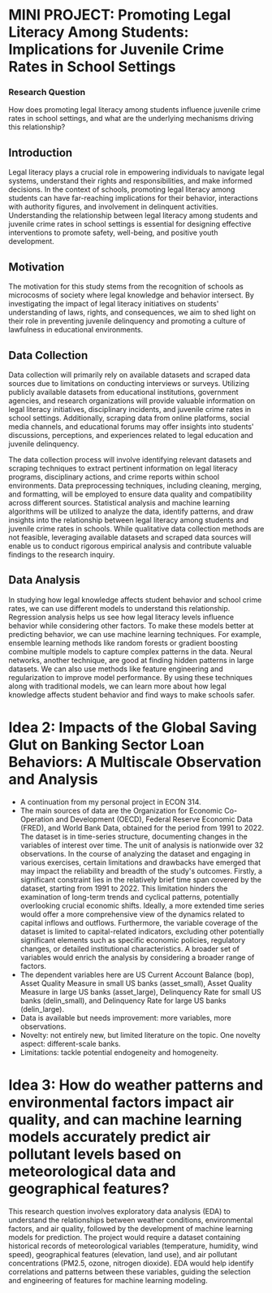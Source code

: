 # MINI PROJECT: Promoting Legal Literacy Among Students: Implications for Juvenile Crime Rates in School Settings #

### Research Question ###
How does promoting legal literacy among students influence juvenile crime rates in school settings, and what are the underlying mechanisms driving this relationship?

## Introduction ##
Legal literacy plays a crucial role in empowering individuals to navigate legal systems, understand their rights and responsibilities, and make informed decisions. In the context of schools, promoting legal literacy among students can have far-reaching implications for their behavior, interactions with authority figures, and involvement in delinquent activities. Understanding the relationship between legal literacy among students and juvenile crime rates in school settings is essential for designing effective interventions to promote safety, well-being, and positive youth development.

## Motivation ##
The motivation for this study stems from the recognition of schools as microcosms of society where legal knowledge and behavior intersect. By investigating the impact of legal literacy initiatives on students' understanding of laws, rights, and consequences, we aim to shed light on their role in preventing juvenile delinquency and promoting a culture of lawfulness in educational environments.

## Data Collection ##
Data collection will primarily rely on available datasets and scraped data sources due to limitations on conducting interviews or surveys. Utilizing publicly available datasets from educational institutions, government agencies, and research organizations will provide valuable information on legal literacy initiatives, disciplinary incidents, and juvenile crime rates in school settings. Additionally, scraping data from online platforms, social media channels, and educational forums may offer insights into students' discussions, perceptions, and experiences related to legal education and juvenile delinquency.

The data collection process will involve identifying relevant datasets and scraping techniques to extract pertinent information on legal literacy programs, disciplinary actions, and crime reports within school environments. Data preprocessing techniques, including cleaning, merging, and formatting, will be employed to ensure data quality and compatibility across different sources. Statistical analysis and machine learning algorithms will be utilized to analyze the data, identify patterns, and draw insights into the relationship between legal literacy among students and juvenile crime rates in schools. While qualitative data collection methods are not feasible, leveraging available datasets and scraped data sources will enable us to conduct rigorous empirical analysis and contribute valuable findings to the research inquiry.

## Data Analysis ##
In studying how legal knowledge affects student behavior and school crime rates, we can use different models to understand this relationship. Regression analysis helps us see how legal literacy levels influence behavior while considering other factors. To make these models better at predicting behavior, we can use machine learning techniques. For example, ensemble learning methods like random forests or gradient boosting combine multiple models to capture complex patterns in the data. Neural networks, another technique, are good at finding hidden patterns in large datasets. We can also use methods like feature engineering and regularization to improve model performance. By using these techniques along with traditional models, we can learn more about how legal knowledge affects student behavior and find ways to make schools safer.


# Idea 2: Impacts of the Global Saving Glut on Banking Sector Loan Behaviors: A Multiscale Observation and Analysis #
* A continuation from my personal project in ECON 314.
* The main sources of data are the Organization for Economic Co-Operation and Development (OECD), Federal Reserve Economic Data (FRED), and World Bank Data, obtained for the period from 1991 to 2022. The dataset is in time-series structure, documenting changes in the variables of interest over time. The unit of analysis is nationwide over 32 observations. In the course of analyzing the dataset and engaging in various exercises, certain limitations and drawbacks have emerged that may impact the reliability and breadth of the study's outcomes. Firstly, a significant constraint lies in the relatively brief time span covered by the dataset, starting from 1991 to 2022. This limitation hinders the examination of long-term trends and cyclical patterns, potentially overlooking crucial economic shifts. Ideally, a more extended time series would offer a more comprehensive view of the dynamics related to capital inflows and outflows.
Furthermore, the variable coverage of the dataset is limited to capital-related indicators, excluding other potentially significant elements such as specific economic policies, regulatory changes, or detailed institutional characteristics. A broader set of variables would enrich the analysis by considering a broader range of factors. 
* The dependent variables here are US Current Account Balance (bop), Asset Quality Measure in small US banks (asset_small), Asset Quality Measure in large US banks (asset_large), Delinquency Rate for small US banks (delin_small), and Delinquency Rate for large US banks (delin_large).
* Data is available but needs improvement: more variables, more observations.
* Novelty: not entirely new, but limited literature on the topic. One novelty aspect: different-scale banks.
* Limitations: tackle potential endogeneity and homogeneity.


# Idea 3: How do weather patterns and environmental factors impact air quality, and can machine learning models accurately predict air pollutant levels based on meteorological data and geographical features? #

This research question involves exploratory data analysis (EDA) to understand the relationships between weather conditions, environmental factors, and air quality, followed by the development of machine learning models for prediction. The project would require a dataset containing historical records of meteorological variables (temperature, humidity, wind speed), geographical features (elevation, land use), and air pollutant concentrations (PM2.5, ozone, nitrogen dioxide). EDA would help identify correlations and patterns between these variables, guiding the selection and engineering of features for machine learning modeling.


